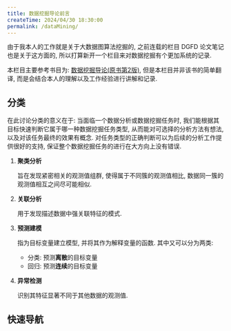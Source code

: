 ```yaml
---
title: 数据挖掘导论前言
createTime: 2024/04/30 18:30:00
permalink: /dataMining/
---
```

由于我本人的工作就是关于大数据图算法挖掘的, 之前连载的栏目 DGFD 论文笔记也是关于这方面的, 所以打算新开一个栏目来对数据挖掘有个更加系统的记录.

本栏目主要参考书目为: [数据挖掘导论(原书第2版)](https://book.douban.com/subject/34798830/), 但是本栏目并非该书的简单翻译, 而是会结合本人的理解以及工作经验进行讲解和记录.

## 分类
在此讨论分类的意义在于: 当面临一个数据分析或数据挖掘任务时, 我们能根据其目标快速判断它属于哪一种数据挖掘任务类型, 从而能对可选择的分析方法有想法, 以及对该任务最终的效果有概念. 对任务类型的正确判断可以为后续的分析工作提供很好的支持, 保证整个数据挖掘任务的进行在大方向上没有错误.

1. **聚类分析**
     
     旨在发现紧密相关的观测值组群, 使得属于不同簇的观测值相比, 数据同一簇的观测值相互之间尽可能相似.

2. **关联分析**

     用于发现描述数据中强关联特征的模式.

3. **预测建模**

     指为目标变量建立模型, 并将其作为解释变量的函数. 其中又可以分为两类: 
     -   分类: 预测**离散**的目标变量
     -   回归: 预测**连续**的目标变量

4. **异常检测**

     识别其特征显著不同于其他数据的观测值.

## 快速导航
<CardGrid>
  <LinkCard title="数据" href="/dataMining/2lllinx7/" />
  <LinkCard title="关联分析" href="/dataMining/j32xc8g7/" />
</CardGrid>